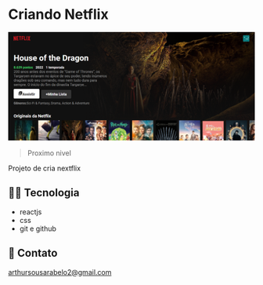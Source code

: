 # Criando Netflix

![preview](./.github/preview.png)

> Proximo nivel 

Projeto de cria nextflix

## 👨‍💻 Tecnologia
 - reactjs
 - css
 - git e github

 ## 💛 Contato
 arthursousarabelo2@gmail.com
